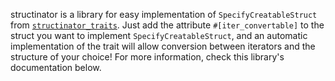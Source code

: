 structinator is a library for easy implementation of `SpecifyCreatableStruct` from [`structinator_traits`](https://crates.io/crates/structinator_traits). Just add the attribute `#[iter_convertable]` to the struct you want to implement `SpecifyCreatableStruct`, and an automatic implementation of the trait will allow conversion between iterators and the structure of your choice! For more information, check this library's documentation below.
